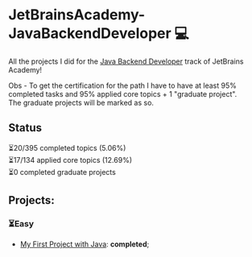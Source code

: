 # JetBrainsAcademy-JavaBackendDeveloper 💻

 All the projects I did for the [Java Backend Developer](https://hyperskill.org/courses/12-java-backend-developer-spring-boot) track of JetBrains Academy!

 Obs - To get the certification for the path I have to have at least 95% completed tasks and 95% applied core topics + 1 "graduate project".\
 The graduate projects will be marked as so.

## Status
⏳20/395 completed topics (5.06%)\
⏳17/134 applied core topics (12.69%)\
⏳0 completed graduate projects

## Projects:
### ⏳Easy
- [My First Project with Java](Easy/MyFirstProjectWithJava): **completed**;
